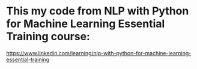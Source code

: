 # This my code from NLP with Python for Machine Learning Essential Training course:
https://www.linkedin.com/learning/nlp-with-python-for-machine-learning-essential-training

